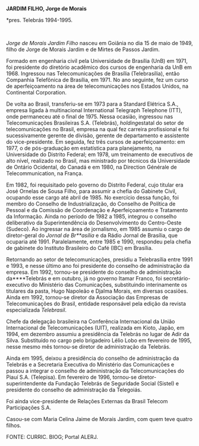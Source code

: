 **JARDIM FILHO, Jorge de Morais**

\*pres. Telebrás 1994-1995.

 

*Jorge de Morais Jardim Filho* nasceu em Goiânia no dia 15 de maio de
1949, filho de Jorge de Morais Jardim e de Mirtes de Passos Jardim.

Formado em engenharia civil pela Universidade de Brasília (UnB) em 1971,
foi presidente do diretório acadêmico dos cursos de engenharia da UnB em
1968. Ingressou nas Telecomunicações de Brasília (Telebrasília), então
Companhia Telefônica de Brasília, em 1971. No ano seguinte, fez um curso
de aperfeiçoamento na área de telecomunicações nos Estados Unidos, na
Continental Corporation.

De volta ao Brasil, transferiu-se em 1973 para a Standard Elétrica S.A.,
empresa ligada à multinacional International Telegraph Telephone (ITT),
onde permaneceu até o final de 1975. Nessa ocasião, ingressou nas
Telecomunicações Brasileiras S.A. (Telebrás), *holding*estatal do setor
de telecomunicações no Brasil, empresa na qual fez carreira profissional
e foi sucessivamente gerente de divisão, gerente de departamento e
assistente do vice-presidente. Em seguida, fez três cursos de
aperfeiçoamento: em 1977, o de pós-graduação em estatística para
planejamento, na Universidade do Distrito Federal; em 1978, um
treinamento de executivos de alto nível, realizado no Brasil, mas
ministrado por técnicos da Universidade de Ontário Ocidental, do Canadá
e em 1980, na Direction Générale de Telecommunication, na França.

Em 1982, foi requisitado pelo governo do Distrito Federal, cujo titular
era José Ornelas de Sousa Filho, para assumir a chefia do Gabinete
Civil, ocupando esse cargo até abril de 1985. No exercício dessa função,
foi membro do Conselho de Industrialização, do Conselho de Política de
Pessoal e da Comissão de Coordenação e Aperfeiçoamento e Tratamento da
Informação. Ainda no período de 1982 a 1985, integrou o conselho
deliberativo da Superintendência do Desenvolvimento do Centro-Oeste
(Sudeco). Ao ingressar na área de jornalismo, em 1985 assumiu o cargo de
diretor-geral do *Jornal de Br**asília* e da Rádio Jornal de Brasília,
que ocuparia até 1991. Paralelamente, entre 1985 e 1990, respondeu pela
chefia de gabinete do Instituto Brasileiro do Café (IBC) em Brasília.

Retornando ao setor de telecomunicações, presidiu a Telebrasília entre
1991 e 1993, e nesse último ano foi presidente do conselho de
administração da empresa. Em 1992, tornou-se presidente do conselho de
administração da****Telebrás e em outubro, já no governo Itamar Franco,
foi secretário-executivo do Ministério das Comunicações, substituindo
interinamente os titulares da pasta, Hugo Napoleão e Djalma Morais, em
diversas ocasiões. Ainda em 1992, tornou-se diretor da Associação das
Empresas de Telecomunicações do Brasil, entidade responsável pela edição
da revista especializada *Telebrasil*.

Chefe da delegação brasileira na Conferência Internacional da União
Internacional de Telecomunicações (UIT), realizada em Kioto, Japão, em
1994, em dezembro assumiu a presidência da Telebrás no lugar de Adir da
Silva. Substituído no cargo pelo brigadeiro Lélio Lobo em fevereiro de
1995, nesse mesmo mês tornou-se diretor de administração da Telebrás.

Ainda em 1995, deixou a presidência do conselho de administração da
Telebrás e a Secretaria Executiva do Ministério das Comunicações e
passou a integrar o conselho de administração da Telecomunicações do
Piauí S.A. (Telepisa). Em fevereiro de 1996, tornou-se
diretor-superintendente da Fundação Telebrás de Seguridade Social
(Sistel) e presidente do conselho de administração da Telegoiás.

Foi ainda vice-presidente de Relações Externas da Brasil Telecom
Participações S.A.

Casou-se com Maria Celina Jaime de Morais Jardim, com quem teve quatro
filhos.

FONTE: CURRIC. BIOG; Portal ALERJ.

 
